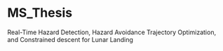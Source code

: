 # MS_Thesis
Real-Time Hazard Detection, Hazard Avoidance Trajectory Optimization, and Constrained descent for Lunar Landing 
